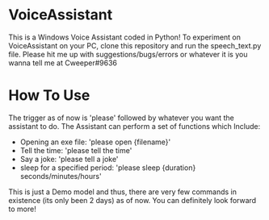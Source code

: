 # VoiceAssistant
 This is a Windows Voice Assistant coded in Python!
 To experiment on VoiceAssistant on your PC, clone this repository and run the speech_text.py file.
 Please hit me up with suggestions/bugs/errors or whatever it is you wanna tell me at Cweeper#9636

# How To Use

 The trigger as of now is 'please' followed by whatever you want the assistant to do. The Assistant can perform a set of functions which Include:
 
 - Opening an exe file: 'please open {filename}'
 - Tell the time: 'please tell the time'
 - Say a joke: 'please tell a joke'
 - sleep for a specified period: 'please sleep {duration} seconds/minutes/hours'
 
 
 This is just a Demo model and thus, there are very few commands in existence (its only been 2 days) as of now. You can definitely look forward to more!
